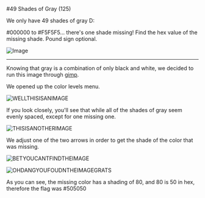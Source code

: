 #49 Shades of Gray (125)

We only have 49 shades of gray D:

\#000000 to #F5F5F5... there's one shade missing! Find the hex value of the missing shade. Pound sign optional.

![Image](http://i.imgur.com/IPWDDAY.png)

---

Knowing that gray is a combination of only black and white, we decided to run this image through [gimp](https://www.gimp.org/). 

We opened up the color levels menu.

![WELLTHISISANIMAGE](http://i.imgur.com/Bx2ufR5.png)

If you look closely, you'll see that while all of the shades of gray seem evenly spaced, except for one missing one.

![THISISANOTHERIMAGE](http://i.imgur.com/f92uiIR.png)

We adjust one of the two arrows in order to get the shade of the color that was missing.

![BETYOUCANTFINDTHEIMAGE](http://i.imgur.com/osIX7T4.png)

![OHDANGYOUFOUDNTHEIMAGEGRATS](http://i.imgur.com/DZRNPUl.png)

As you can see, the missing color has a shading of 80, and 80 is 50 in hex, therefore the flag was #505050
